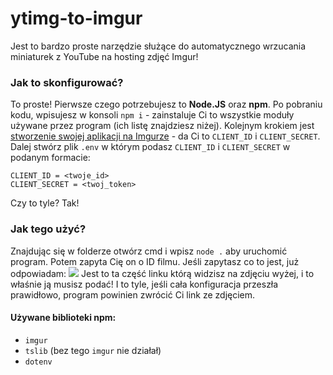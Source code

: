 # ytimg-to-imgur
Jest to bardzo proste narzędzie służące do automatycznego wrzucania miniaturek z YouTube na hosting zdjęć Imgur!

### Jak to skonfigurować?
To proste! Pierwsze czego potrzebujesz to **Node.JS** oraz **npm**. Po pobraniu kodu, wpisujesz w konsoli `npm i` - zainstaluje Ci to wszystkie moduły używane przez program (ich listę znajdziesz niżej). Kolejnym krokiem jest [stworzenie swojej aplikacji na Imgurze](https://api.imgur.com/oauth2/addclient) - da Ci to `CLIENT_ID` i `CLIENT_SECRET`. Dalej stwórz plik `.env` w którym podasz `CLIENT_ID` i `CLIENT_SECRET` w podanym formacie:
```
CLIENT_ID = <twoje_id>
CLIENT_SECRET = <twoj_token>
```
Czy to tyle? Tak!

### Jak tego użyć?
Znajdując się w folderze otwórz cmd i wpisz `node .` aby uruchomić program.
Potem zapyta Cię on o ID filmu. Jeśli zapytasz co to jest, już odpowiadam:
![](https://i.imgur.com/KNsblf5.png)
Jest to ta część linku którą widzisz na zdjęciu wyżej, i to właśnie ją musisz podać! I to tyle, jeśli cała konfiguracja przeszła prawidłowo, program powinien zwrócić Ci link ze zdjęciem.

#### Używane biblioteki npm:
- `imgur`
- `tslib` (bez tego `imgur` nie działał)
- `dotenv`
